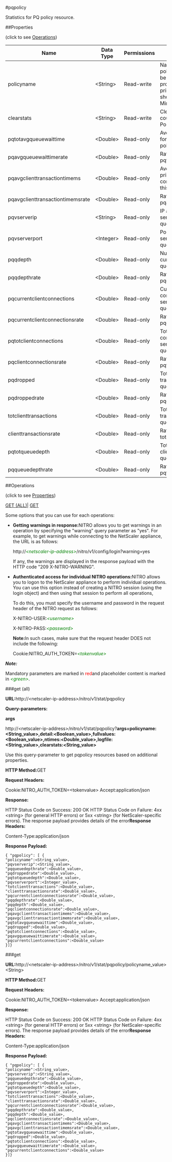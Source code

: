 #pqpolicy

Statistics for PQ policy resource.


##Properties 
<span>(click to see [Operations](#opera))</span>


<table><thead><tr><th>Name</th><th>Data Type</th><th>Permissions</th><th>Description</th></tr></thead><tbody><tr><td>policyname</td><td>&lt;String></td><td>Read-write</td><td>Name of the priority queuing policy whose statistics must be displayed. If a name is not provided, statistics of all priority queuing policies are shown.<br>Minimum length = 1</td></tr><tr><td>clearstats</td><td>&lt;String></td><td>Read-write</td><td>Clear the statsistics / counters.<br>Possible values = basic, full</td></tr><tr><td>pqtotavgqueuewaittime</td><td>&lt;Double></td><td>Read-only</td><td>Average wait time for clients for this priority queuing policy.</td></tr><tr><td>pqavgqueuewaittimerate</td><td>&lt;Double></td><td>Read-only</td><td>Rate (/s) counter for pqtotavgqueuewaittime</td></tr><tr><td>pqavgclienttransactiontimems</td><td>&lt;Double></td><td>Read-only</td><td>Average time taken by a priority queuing client to complete its transaction for this priority queuing policy.</td></tr><tr><td>pqavgclienttransactiontimemsrate</td><td>&lt;Double></td><td>Read-only</td><td>Rate (/s) counter for pqavgclienttransactiontimems</td></tr><tr><td>pqvserverip</td><td>&lt;String></td><td>Read-only</td><td>IP address of the virtual server to which this priority queuing policy is bound.</td></tr><tr><td>pqvserverport</td><td>&lt;Integer></td><td>Read-only</td><td>Port number of the virtual server to which this priority queuing policy is bound.</td></tr><tr><td>pqqdepth</td><td>&lt;Double></td><td>Read-only</td><td>Number of clients waiting currently for this priority queuing policy.</td></tr><tr><td>pqqdepthrate</td><td>&lt;Double></td><td>Read-only</td><td>Rate (/s) counter for pqqdepth</td></tr><tr><td>pqcurrentclientconnections</td><td>&lt;Double></td><td>Read-only</td><td>Current number of server connections established for serving clients for this priority queuing policy.</td></tr><tr><td>pqcurrentclientconnectionsrate</td><td>&lt;Double></td><td>Read-only</td><td>Rate (/s) counter for pqcurrentclientconnections</td></tr><tr><td>pqtotclientconnections</td><td>&lt;Double></td><td>Read-only</td><td>Total number of server connections established for serving clients for this priority queuing policy.</td></tr><tr><td>pqclientconnectionsrate</td><td>&lt;Double></td><td>Read-only</td><td>Rate (/s) counter for pqtotclientconnections</td></tr><tr><td>pqdropped</td><td>&lt;Double></td><td>Read-only</td><td>Total number of dropped transactions for this priority queuing policy.</td></tr><tr><td>pqdroppedrate</td><td>&lt;Double></td><td>Read-only</td><td>Rate (/s) counter for pqdropped</td></tr><tr><td>totclienttransactions</td><td>&lt;Double></td><td>Read-only</td><td>Total number of client transactions for this priority queuing policy.</td></tr><tr><td>clienttransactionsrate</td><td>&lt;Double></td><td>Read-only</td><td>Rate (/s) counter for totclienttransactions</td></tr><tr><td>pqtotqueuedepth</td><td>&lt;Double></td><td>Read-only</td><td>Total number of waiting clients for this priority queuing policy.</td></tr><tr><td>pqqueuedepthrate</td><td>&lt;Double></td><td>Read-only</td><td>Rate (/s) counter for pqtotqueuedepth</td></tr></tbody></table>
##Operations 
<span>(click to see [Properties](#prope))</span>


[GET (ALL)](#get-)| [GET]()


Some options that you can use for each operations:
<ul><li><p><b>Getting warnings in response:</b>NITRO allows you to get warnings in an operation by specifying the "warning" query parameter as "yes". For example, to get warnings while connecting to the NetScaler appliance, the URL is as follows:</p><p>http://<span style="color:green;font-style:italic;">&lt;netscaler-ip-address&gt;</span>/nitro/v1/config/login?warning=yes</p><p>If any, the warnings are displayed in the response payload with the HTTP code "209 X-NITRO-WARNING".</p></li><li><p><b>Authenticated access for individual NITRO operations:</b>NITRO allows you to logon to the NetScaler appliance to perform individual operations. You can use this option instead of creating a NITRO session (using the login object) and then using that session to perform all operations,</p><p>To do this, you must specify the username and password in the request header of the NITRO request as follows:</p><p>X-NITRO-USER:<span style="color:green;font-style:italic;">&lt;username&gt;</span></p><p>X-NITRO-PASS:<span style="color:green;font-style:italic;">&lt;password&gt;</span></p><p><b>Note:</b>In such cases, make sure that the request header DOES not include the following:</p><p>Cookie:NITRO_AUTH_TOKEN=<span style="color:green;font-style:italic;">&lt;tokenvalue&gt;</span></p></li></ul>



***Note:*** 
Mandatory parameters are marked in <span style="color:#FF0000;">red</span>and placeholder content is marked in <span style="color:green;font-style:italic">&lt;green&gt;</span>.

###get (all)



<b>URL:</b>http://&lt;netscaler-ip-address&gt;/nitro/v1/stat/pqpolicy
<b>Query-parameters:</b>
<b>args</b>
http://&lt;netscaler-ip-address&gt;/nitro/v1/stat/pqpolicy?<b>args=policyname:&lt;String_value&gt;,detail:&lt;Boolean_value&gt;,fullvalues:&lt;Boolean_value&gt;,ntimes:&lt;Double_value&gt;,logfile:&lt;String_value&gt;,clearstats:&lt;String_value&gt;</b>
Use this query-parameter to get pqpolicy resources based on additional properties.



<b>HTTP Method:</b>GET
<b>Request Headers:</b>

Cookie:NITRO_AUTH_TOKEN=&lt;tokenvalue&gt;Accept:application/json

<b>Response:</b>
HTTP Status Code on Success: 200 OKHTTP Status Code on Failure: 4xx &lt;string&gt; (for general HTTP errors) or 5xx &lt;string&gt; (for NetScaler-specific errors). The response payload provides details of the error<b>Response Headers:</b>

Content-Type:application/json

<b>Response Payload: </b>```{ "pqpolicy": [ {"policyname":<String_value>,"pqvserverip":<String_value>,"pqqueuedepthrate":<Double_value>,"pqdroppedrate":<Double_value>,"pqtotqueuedepth":<Double_value>,"pqvserverport":<Integer_value>,"totclienttransactions":<Double_value>,"clienttransactionsrate":<Double_value>,"pqcurrentclientconnectionsrate":<Double_value>,"pqqdepthrate":<Double_value>,"pqqdepth":<Double_value>,"pqclientconnectionsrate":<Double_value>,"pqavgclienttransactiontimems":<Double_value>,"pqavgclienttransactiontimemsrate":<Double_value>,"pqtotavgqueuewaittime":<Double_value>,"pqdropped":<Double_value>,"pqtotclientconnections":<Double_value>,"pqavgqueuewaittimerate":<Double_value>,"pqcurrentclientconnections":<Double_value>}]}```



###get



<b>URL:</b>http://&lt;netscaler-ip-address&gt;/nitro/v1/stat/pqpolicy/policyname_value&gt;&lt;String&gt;
<b>HTTP Method:</b>GET
<b>Request Headers:</b>

Cookie:NITRO_AUTH_TOKEN=&lt;tokenvalue&gt;Accept:application/json

<b>Response:</b>
HTTP Status Code on Success: 200 OKHTTP Status Code on Failure: 4xx &lt;string&gt; (for general HTTP errors) or 5xx &lt;string&gt; (for NetScaler-specific errors). The response payload provides details of the error<b>Response Headers:</b>

Content-Type:application/json

<b>Response Payload: </b>```{ "pqpolicy": [ {"policyname":<String_value>,"pqvserverip":<String_value>,"pqqueuedepthrate":<Double_value>,"pqdroppedrate":<Double_value>,"pqtotqueuedepth":<Double_value>,"pqvserverport":<Integer_value>,"totclienttransactions":<Double_value>,"clienttransactionsrate":<Double_value>,"pqcurrentclientconnectionsrate":<Double_value>,"pqqdepthrate":<Double_value>,"pqqdepth":<Double_value>,"pqclientconnectionsrate":<Double_value>,"pqavgclienttransactiontimems":<Double_value>,"pqavgclienttransactiontimemsrate":<Double_value>,"pqtotavgqueuewaittime":<Double_value>,"pqdropped":<Double_value>,"pqtotclientconnections":<Double_value>,"pqavgqueuewaittimerate":<Double_value>,"pqcurrentclientconnections":<Double_value>}]}```



